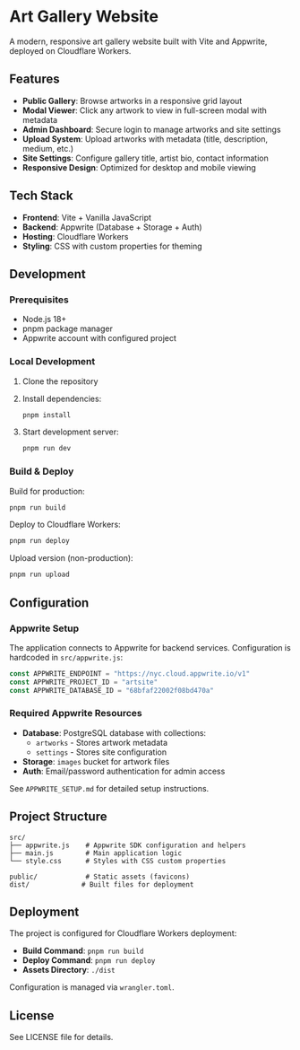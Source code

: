 # Art Gallery Website

A modern, responsive art gallery website built with Vite and Appwrite, deployed on Cloudflare Workers.

## Features

- **Public Gallery**: Browse artworks in a responsive grid layout
- **Modal Viewer**: Click any artwork to view in full-screen modal with metadata
- **Admin Dashboard**: Secure login to manage artworks and site settings
- **Upload System**: Upload artworks with metadata (title, description, medium, etc.)
- **Site Settings**: Configure gallery title, artist bio, contact information
- **Responsive Design**: Optimized for desktop and mobile viewing

## Tech Stack

- **Frontend**: Vite + Vanilla JavaScript
- **Backend**: Appwrite (Database + Storage + Auth)
- **Hosting**: Cloudflare Workers
- **Styling**: CSS with custom properties for theming

## Development

### Prerequisites

- Node.js 18+
- pnpm package manager
- Appwrite account with configured project

### Local Development

1. Clone the repository
2. Install dependencies:
   ```bash
   pnpm install
   ```

3. Start development server:
   ```bash
   pnpm run dev
   ```

### Build & Deploy

Build for production:
```bash
pnpm run build
```

Deploy to Cloudflare Workers:
```bash
pnpm run deploy
```

Upload version (non-production):
```bash
pnpm run upload
```

## Configuration

### Appwrite Setup

The application connects to Appwrite for backend services. Configuration is hardcoded in `src/appwrite.js`:

```javascript
const APPWRITE_ENDPOINT = "https://nyc.cloud.appwrite.io/v1"
const APPWRITE_PROJECT_ID = "artsite"  
const APPWRITE_DATABASE_ID = "68bfaf22002f08bd470a"
```

### Required Appwrite Resources

- **Database**: PostgreSQL database with collections:
  - `artworks` - Stores artwork metadata
  - `settings` - Stores site configuration
- **Storage**: `images` bucket for artwork files
- **Auth**: Email/password authentication for admin access

See `APPWRITE_SETUP.md` for detailed setup instructions.

## Project Structure

```
src/
├── appwrite.js    # Appwrite SDK configuration and helpers
├── main.js        # Main application logic
└── style.css      # Styles with CSS custom properties

public/            # Static assets (favicons)
dist/             # Built files for deployment
```

## Deployment

The project is configured for Cloudflare Workers deployment:

- **Build Command**: `pnpm run build`
- **Deploy Command**: `pnpm run deploy`
- **Assets Directory**: `./dist`

Configuration is managed via `wrangler.toml`.

## License

See LICENSE file for details.